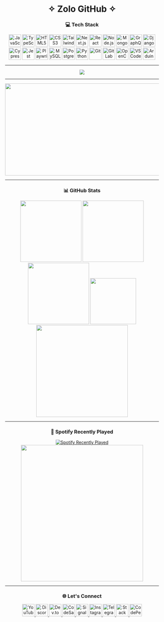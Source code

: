 <h1 align="center">✧ Zolo GitHub ✧</h1>

<div align="center">

### 💻 Tech Stack

<img src="https://cdn.jsdelivr.net/gh/devicons/devicon/icons/javascript/javascript-original.svg" height="40" alt="JavaScript" />
<img src="https://cdn.jsdelivr.net/gh/devicons/devicon/icons/typescript/typescript-original.svg" height="40" alt="TypeScript" />
<img src="https://cdn.jsdelivr.net/gh/devicons/devicon/icons/html5/html5-original.svg" height="40" alt="HTML5" />
<img src="https://cdn.jsdelivr.net/gh/devicons/devicon/icons/css3/css3-original.svg" height="40" alt="CSS3" />
<img src="https://cdn.jsdelivr.net/gh/devicons/devicon/icons/tailwindcss/tailwindcss-original-wordmark.svg" height="40" alt="Tailwind CSS" />
<img src="https://cdn.jsdelivr.net/gh/devicons/devicon/icons/nextjs/nextjs-original.svg" height="40" alt="Next.js" />
<img src="https://cdn.jsdelivr.net/gh/devicons/devicon/icons/react/react-original.svg" height="40" alt="React" />
<img src="https://cdn.jsdelivr.net/gh/devicons/devicon/icons/nodejs/nodejs-original.svg" height="40" alt="Node.js" />
<img src="https://cdn.jsdelivr.net/gh/devicons/devicon/icons/mongodb/mongodb-original.svg" height="40" alt="MongoDB" />
<img src="https://cdn.jsdelivr.net/gh/devicons/devicon/icons/graphql/graphql-plain.svg" height="40" alt="GraphQL" />
<img src="https://cdn.jsdelivr.net/gh/devicons/devicon/icons/django/django-plain-wordmark.svg" height="40" alt="Django" />
<img src="https://cdn.jsdelivr.net/gh/devicons/devicon/icons/cypressio/cypressio-original.svg" height="40" alt="Cypress" />
<img src="https://cdn.jsdelivr.net/gh/devicons/devicon/icons/jest/jest-plain.svg" height="40" alt="Jest" />
<img src="https://cdn.jsdelivr.net/gh/devicons/devicon/icons/playwright/playwright-original.svg" height="40" alt="Playwright" />
<img src="https://cdn.jsdelivr.net/gh/devicons/devicon/icons/mysql/mysql-original.svg" height="40" alt="MySQL" />
<img src="https://cdn.jsdelivr.net/gh/devicons/devicon/icons/postgresql/postgresql-original.svg" height="40" alt="PostgreSQL" />
<img src="https://cdn.jsdelivr.net/gh/devicons/devicon/icons/python/python-original.svg" height="40" alt="Python" />
<img src="https://cdn.jsdelivr.net/gh/devicons/devicon/icons/git/git-original.svg" height="40" alt="Git" />
<img src="https://cdn.jsdelivr.net/gh/devicons/devicon/icons/gitlab/gitlab-original.svg" height="40" alt="GitLab" />
<img src="https://cdn.jsdelivr.net/gh/devicons/devicon/icons/opencv/opencv-original.svg" height="40" alt="OpenCV" />
<img src="https://cdn.jsdelivr.net/gh/devicons/devicon/icons/vscode/vscode-original.svg" height="40" alt="VS Code" />
<img src="https://cdn.jsdelivr.net/gh/devicons/devicon/icons/arduino/arduino-original.svg" height="40" alt="Arduino" />

</div>

---

<div align="center">
<img src="https://profile-counter.glitch.me/z0l0git/count.svg?" />
</div>

---

<div align="center">

<a href="https://www.gitanimals.org/en_US?utm_medium=image&utm_source=z0l0git&utm_content=farm">
  <img src="https://render.gitanimals.org/farms/z0l0git" width="600" height="300" />
</a>

</div>

---

<div align="center">

### 📊 GitHub Stats

<img src="https://github-readme-stats.vercel.app/api?username=z0l0git&show_icons=true&theme=radical&custom_title=Status%20Window" height="200" />
<img src="https://github-readme-stats.vercel.app/api/top-langs?username=z0l0git&layout=compact&langs_count=6&theme=radical" height="200" />
<img src="https://streak-stats.demolab.com?user=z0l0git&mode=daily&theme=radical" height="200" />
<img src="https://github-profile-trophy.vercel.app?username=z0l0git&theme=radical&column=-1&row=1&no-bg=true" height="150" />
<img src="https://github-readme-activity-graph.vercel.app/graph?username=z0l0git&radius=16&theme=redical&area=true&custom_title=Contribution%20Graph" height="300" />

</div>

---

<div align="center">

### 🎵 Spotify Recently Played

<a href="https://open.spotify.com/user/k8kihskdh5sgbfpm25y9cvm0v">
  <img src="https://spotify-recently-played-readme.vercel.app/api?user=k8kihskdh5sgbfpm25y9cvm0v&count=7" alt="Spotify Recently Played" />
</a>
<img src="https://media1.giphy.com/media/v1.Y2lkPTc5MGI3NjExcnA5OXg4ZnkyZHh2eTVleWJrdHoycnExMmRvcDlmdDkyYnR5d3d3YiZlcD12MV9pbnRlcm5hbF9naWZfYnlfaWQmY3Q9Zw/blSTtZehjAZ8I/giphy.gif" width="400" height="445" />

</div>

---

<div align="center">

### 🌐 Let's Connect

<a href="https://www.youtube.com/" target="_blank">
  <img src="https://raw.githubusercontent.com/maurodesouza/profile-readme-generator/master/src/assets/icons/social/linkedin/default.svg" width="40" alt="YouTube" />
</a>
<a href="#">
  <img src="https://raw.githubusercontent.com/maurodesouza/profile-readme-generator/master/src/assets/icons/social/discord/default.svg" width="40" alt="Discord" />
</a>
<a href="#">
  <img src="https://raw.githubusercontent.com/maurodesouza/profile-readme-generator/master/src/assets/icons/social/devto/default.svg" width="40" alt="Dev.to" />
</a>
<a href="#">
  <img src="https://raw.githubusercontent.com/maurodesouza/profile-readme-generator/master/src/assets/icons/social/codesandbox/default.svg" width="40" alt="CodeSandbox" />
</a>
<a href="#">
  <img src="https://raw.githubusercontent.com/maurodesouza/profile-readme-generator/master/src/assets/icons/social/signal/default.svg" width="40" alt="Signal" />
</a>
<a href="https://instagram.com/zolo.zlbyr" target="_blank">
  <img src="https://raw.githubusercontent.com/maurodesouza/profile-readme-generator/master/src/assets/icons/social/instagram/default.svg" width="40" alt="Instagram" />
</a>
<a href="#">
  <img src="https://raw.githubusercontent.com/maurodesouza/profile-readme-generator/master/src/assets/icons/social/telegram/default.svg" width="40" alt="Telegram" />
</a>
<a href="#">
  <img src="https://raw.githubusercontent.com/maurodesouza/profile-readme-generator/master/src/assets/icons/social/stackoverflow/default.svg" width="40" alt="Stack Overflow" />
</a>
<a href="#">
  <img src="https://raw.githubusercontent.com/maurodesouza/profile-readme-generator/master/src/assets/icons/social/codepen/default.svg" width="40" alt="CodePen" />
</a>

</div>
